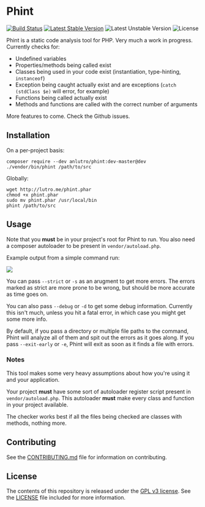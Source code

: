# Phint

[![Build Status](https://travis-ci.org/anlutro/phint.png?branch=master)](https://travis-ci.org/anlutro/phint)
[![Latest Stable Version](https://poser.pugx.org/anlutro/phint/v/stable.svg)](https://github.com/anlutro/phint/releases)
![Latest Unstable Version](https://poser.pugx.org/anlutro/phint/v/unstable.svg)
![License](https://poser.pugx.org/anlutro/phint/license.svg)

Phint is a static code analysis tool for PHP. Very much a work in progress. Currently checks for:

- Undefined variables
- Properties/methods being called exist
- Classes being used in your code exist (instantiation, type-hinting, `instanceof`)
- Exception being caught actually exist and are exceptions (`catch (stdClass $e)` will error, for example)
- Functions being called actually exist
- Methods and functions are called with the correct number of arguments

More features to come. Check the Github issues.

## Installation

On a per-project basis:

	composer require --dev anlutro/phint:dev-master@dev
	./vendor/bin/phint /path/to/src

Globally:

	wget http://lutro.me/phint.phar
	chmod +x phint.phar
	sudo mv phint.phar /usr/local/bin
	phint /path/to/src

## Usage

Note that you **must** be in your project's root for Phint to run. You also need a composer autoloader to be present in `vendor/autoload.php`.

Example output from a simple command run:

![](http://i.imgur.com/etkn1g2.png)

You can pass `--strict` or `-s` as an arugment to get more errors. The errors marked as strict are more prone to be wrong, but should be more accurate as time goes on.

You can also pass `--debug` or `-d` to get some debug information. Currently this isn't much, unless you hit a fatal error, in which case you might get some more info.

By default, if you pass a directory or multiple file paths to the command, Phint will analyze all of them and spit out the errors as it goes along. If you pass `--exit-early` or `-e`, Phint will exit as soon as it finds a file with errors.

### Notes

This tool makes some very heavy assumptions about how you're using it and your application.

Your project **must** have some sort of autoloader register script present in `vendor/autoload.php`. This autoloader **must** make every class and function in your project available.

The checker works best if all the files being checked are classes with methods, nothing more.

## Contributing

See the [CONTRIBUTING.md](CONTRIBUTING.md) file for information on contributing.

## License

The contents of this repository is released under the [GPL v3 license](http://opensource.org/licenses/GPL-3.0). See the [LICENSE](LICENSE) file included for more information.
